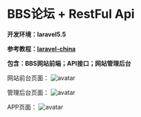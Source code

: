 

# BBS论坛 + RestFul Api

**开发环境：laravel5.5**

**参考教程：[laravel-china](https://laravel-china.org/courses)**

**包含：BBS网站前端；API接口；网站管理后台**

网站前台页面：
![avatar](https://fsdhubcdn.phphub.org/uploads/images/201710/24/1/E2TdbTLxim.png)


管理后台页面：
![avatar](https://fsdhubcdn.phphub.org/uploads/images/201710/27/1/jx010820rG.png)

APP页面：
![avatar](https://lccdn.phphub.org/uploads/images/201608/10/1/42zMrOWLWo.png)
